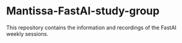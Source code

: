 # Mantissa-FastAI-study-group
This repository contains the information and recordings of the FastAI weekly sessions. 
